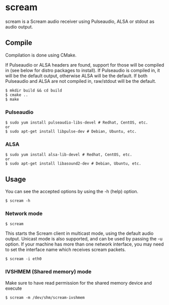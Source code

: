 # scream

scream is a Scream audio receiver using Pulseaudio, ALSA or stdout as audio output.

## Compile

Compilation is done using CMake.

If Pulseaudio or ALSA headers are found, support for those will be compiled in (see below for distro packages to install). If Pulseaudio is compiled in, it will be the default output, otherwise ALSA will be the default. If both Pulseaudio and ALSA are not compiled in, raw/stdout will be the default.

```shell
$ mkdir build && cd build
$ cmake ..
$ make
```

### Pulseaudio

```shell
$ sudo yum install pulseaudio-libs-devel # Redhat, CentOS, etc.
or
$ sudo apt-get install libpulse-dev # Debian, Ubuntu, etc.
```

### ALSA

```shell
$ sudo yum install alsa-lib-devel # Redhat, CentOS, etc.
or
$ sudo apt-get install libasound2-dev # Debian, Ubuntu, etc.
```

## Usage

You can see the accepted options by using the -h (help) option.

```shell
$ scream -h
```

### Network mode

```shell
$ scream
```

This starts the Scream client in multicast mode, using the default audio output.
Unicast mode is also supported, and can be used by passing the -u option. If your machine has more than one network interface, you may need to set the interface name which receives scream packets.

```shell
$ scream -i eth0
```

### IVSHMEM (Shared memory) mode

Make sure to have read permission for the shared memory device and execute

```shell
$ scream -m /dev/shm/scream-ivshmem
```
